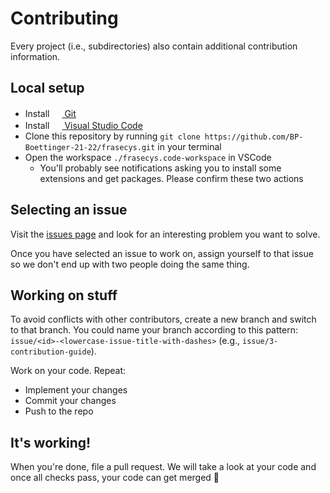 # Contributing

Every project (i.e., subdirectories) also contain additional contribution information.

## Local setup

- Install [<img src="https://git-scm.com/favicon.ico" width="16" height="16"> Git](https://git-scm.com/downloads)
- Install [<img src="https://code.visualstudio.com/favicon.ico" width="16" height="16"> Visual Studio Code](https://code.visualstudio.com)
- Clone this repository by running `git clone https://github.com/BP-Boettinger-21-22/frasecys.git` in your terminal
- Open the workspace `./frasecys.code-workspace` in VSCode
  - You'll probably see notifications asking you to install some extensions and get packages. Please confirm these two actions

## Selecting an issue

Visit the [issues page](https://github.com/BP-Boettinger-21-22/frasecys/issues) and look for an interesting problem you want to solve.

Once you have selected an issue to work on, assign yourself to that issue so we don't end up with two people doing the same thing.

## Working on stuff

To avoid conflicts with other contributors, create a new branch and switch to that branch. You could name your branch according to this pattern: `issue/<id>-<lowercase-issue-title-with-dashes>` (e.g., `issue/3-contribution-guide`).

Work on your code. Repeat:

- Implement your changes
- Commit your changes
- Push to the repo

## It's working!

When you're done, file a pull request. We will take a look at your code and once all checks pass, your code can get merged 🥳
